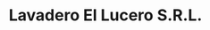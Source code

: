 ---
title: "Lavadero El Lucero S.R.L."
url: /ciudad-autonoma-de-buenos-aires/lavadero-el-lucero-s-r-l/
shop: lavandería
---